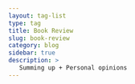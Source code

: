 ```yaml
---
layout: tag-list
type: tag
title: Book Review
slug: book-review
category: blog
sidebar: true
description: >
   Summing up + Personal opinions
---
```


